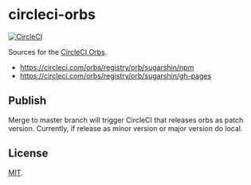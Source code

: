 # circleci-orbs

[![CircleCI](https://circleci.com/gh/sugarshin/circleci-orbs.svg?style=svg&circle-token=458b463470dc380b3dee27c6f8f2264d2a5122bb)](https://circleci.com/gh/sugarshin/circleci-orbs)

Sources for the [CircleCI Orbs](https://circleci.com/orbs/).

- https://circleci.com/orbs/registry/orb/sugarshin/npm
- https://circleci.com/orbs/registry/orb/sugarshin/gh-pages

## Publish

Merge to master branch will trigger CircleCI that releases orbs as patch version. Currently, if release as minor version or major version do local.

## License

[MIT](https://sugarshin.mit-license.org/).
